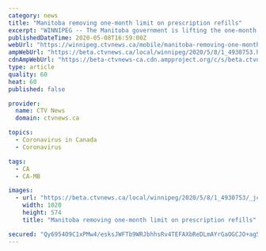 ```yaml
---
category: news
title: "Manitoba removing one-month limit on prescription refills"
excerpt: "WINNIPEG -- The Manitoba government is lifting the one-month limit on prescription refills beginning on Monday, May 11. Health Minister Cameron Friesen made the announcement at a news conference on Friday."
publishedDateTime: 2020-05-08T16:59:00Z
webUrl: "https://winnipeg.ctvnews.ca/mobile/manitoba-removing-one-month-limit-on-prescription-refills-1.4930753"
ampWebUrl: "https://beta.ctvnews.ca/local/winnipeg/2020/5/8/1_4930753.html"
cdnAmpWebUrl: "https://beta-ctvnews-ca.cdn.ampproject.org/c/s/beta.ctvnews.ca/local/winnipeg/2020/5/8/1_4930753.html"
type: article
quality: 60
heat: 60
published: false

provider:
  name: CTV News
  domain: ctvnews.ca

topics:
  - Coronavirus in Canada
  - Coronavirus

tags:
  - CA
  - CA-MB

images:
  - url: "https://beta.ctvnews.ca/local/winnipeg/2020/5/8/1_4930753/_jcr_content/root/responsivegrid/image.coreimg.jpg"
    width: 1020
    height: 574
    title: "Manitoba removing one-month limit on prescription refills"

secured: "Qy6954O9C1xPMw4/esksJWFTb9WRJbhhsRv4TEFAXbReDLmAYrGaOGCJO+ag5wibjnTMBh7YHrv14T4HXqHWoS+VwQTQz1RHQdKn3lvXmsf5E9x2+Nb5bUHQyplxnGd59T9wG3/UbGUHPOYfFy6gI6Qg8gvIGsgxwf05QcpcIQEEca5Va4T/ddouk1gfdaLb4yPtGr/iIiyABL1nA7bN6V46dmSbdyRBKGWf6XLO/8zI+Qo1g6Nhp4JNSsjCA3505CutxkVK4e8XWQELt9slKDqdtI2FKkzXfr8RcLs0YG4CIdSKPwpxWA9k0eWExF+1;HKO8naJJ46YgbfC+hbj5yw=="
---
```


